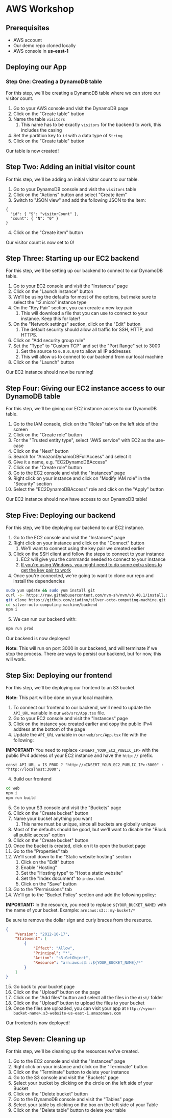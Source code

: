 
# AWS Workshop

## Prerequisites
- AWS account
- Our demo repo cloned locally
- AWS console in **us-east-1**

## Deploying our App

### Step One: Creating a DynamoDB table
For this step, we'll be creating a DynamoDB table where we can store our visitor count.

1. Go to your AWS console and visit the DynamoDB page
2. Click on the "Create table" button
3. Name the table `visitors`
    1. This name has to be exactly `visitors` for the backend to work, this includes the casing
4. Set the partition key to `id` with a data type of `String`
5. Click on the "Create table" button

Our table is now created!

## Step Two: Adding an initial visitor count
For this step, we'll be adding an initial visitor count to our table.

1. Go to your DynamoDB console and visit the `visitors` table
2. Click on the "Actions" button and select "Create item"
3. Switch to "JSON view" and add the following JSON to the item:

```
{
  "id": { "S": "visitorCount" },
  "count": { "N": "0" }
}
```

4. Click on the "Create item" button

Our visitor count is now set to 0!

## Step Three: Starting up our EC2 backend
For this step, we'll be setting up our backend to connect to our DynamoDB table.

1. Go to your EC2 console and visit the "Instances" page
2. Click on the "Launch instance" button
3. We'll be using the defaults for most of the options, but make sure to select the "t2.micro" instance type
4. On the "Key Pair" section, you can create a new key pair
    1. This will download a file that you can use to connect to your instance. Keep this for later!
5. On the "Network settings" section, click on the "Edit" button
    1. The default security should allow all traffic for SSH, HTTP, and HTTPS. 
6. Click on "Add security group rule"
7. Set the "Type" to "Custom TCP" and set the "Port Range" set to 3000
    1. Set the source to `0.0.0.0/0` to allow all IP addresses
    2. This will allow us to connect to our backend from our local machine
8. Click on the "Launch" button

Our EC2 instance should now be running!

## Step Four: Giving our EC2 instance access to our DynamoDB table
For this step, we'll be giving our EC2 instance access to our DynamoDB table.

1. Go to the IAM console, click on the "Roles" tab on the left side of the screen
2. Click on the "Create role" button
3. For the "Trusted entity type", select "AWS service" with EC2 as the use-case
4. Click on the "Next" button
5. Search for "AmazonDynamoDBFullAccess" and select it
6. Give it a name, e.g. "EC2DynamoDBAccess"
7. Click on the "Create role" button
8. Go to the EC2 console and visit the "Instances" page
9. Right click on your instance and click on "Modify IAM role" in the "Security" section
10. Select the "EC2DynamoDBAccess" role and click on the "Apply" button

Our EC2 instance should now have access to our DynamoDB table!

## Step Five: Deploying our backend
For this step, we'll be deploying our backend to our EC2 instance.

1. Go to the EC2 console and visit the "Instances" page
2. Right click on your instance and click on the "Connect" button
   1. We'll want to connect using the key pair we created earlier
3. Click on the SSH client and follow the steps to connect to your instance
    1. EC2 will give you the commands needed to connect to your instance
    2. [If you're using Windows, you might need to do some extra steps to get the key pair to work](https://learn.microsoft.com/en-us/windows/terminal/tutorials/ssh)
4. Once you're connected, we're going to want to clone our repo and install the dependencies

```bash
sudo yum update && sudo yum install git
curl -o- https://raw.githubusercontent.com/nvm-sh/nvm/v0.40.1/install.sh | bash && source ~/.bashrc && nvm install --lts
git clone https://github.com/ziadinn/silver-octo-computing-machine.git
cd silver-octo-computing-machine/backend
npm i
```

5. We can run our backend with:

```bash
npm run prod
```

Our backend is now deployed!

**Note:** This will run on port 3000 in our backend, and will terminate if we stop the process. There are ways to persist our backend, but for now, this will work.

## Step Six: Deploying our frontend
For this step, we'll be deploying our frontend to an S3 bucket.

**Note:** This part will be done on your local machine.

1. To connect our frontend to our backend, we'll need to update the `API_URL` variable in our `web/src/App.tsx` file.
2. Go to your EC2 console and visit the "Instances" page
3. Click on the instance you created earlier and copy the public IPv4 address at the bottom of the page
4. Update the `API_URL` variable in our `web/src/App.tsx` file with the following:

**IMPORTANT:** You need to replace `<INSERT_YOUR_EC2_PUBLIC_IP>` with the public IPv4 address of your EC2 instance and have the `http://` prefix.

```tsx
const API_URL = IS_PROD ? "http://<INSERT_YOUR_EC2_PUBLIC_IP>:3000" : "http://localhost:3000";
```

4. Build our frontend

```bash
cd web
npm i
npm run build
```

5. Go to your S3 console and visit the "Buckets" page
6. Click on the "Create bucket" button
7. Name your bucket anything you want
    1. This name must be unique, since all buckets are globally unique
8. Most of the defaults should be good, but we'll want to disable the "Block all public access" option
9. Click on the "Create bucket" button
10. Once the bucket is created, click on it to open the bucket page
11. Go to the "Properties" tab
12. We'll scroll down to the "Static website hosting" section
    1. Click on the "Edit" button
    2. Enable "Hosting"
    3. Set the "Hosting type" to "Host a static website"
    4. Set the "Index document" to `index.html`
    5. Click on the "Save" button
13. Go to the "Permissions" tab
14. We'll go to the "Bucket Policy" section and add the following policy:

**IMPORTANT:** In the resource, you need to replace `${YOUR_BUCKET_NAME}` with the name of your bucket.
Example: `arn:aws:s3:::my-bucket/*`

Be sure to remove the dollar sign and curly braces from the resource.

```json
{
    "Version": "2012-10-17",
    "Statement": [
        {
            "Effect": "Allow",
            "Principal": "*",
            "Action": "s3:GetObject",
            "Resource": "arn:aws:s3:::${YOUR_BUCKET_NAME}/*"
        }
    ]
}
```

15. Go back to your bucket page
16. Click on the "Upload" button on the page
17. Click on the "Add files" button and select all the files in the `dist/` folder
18. Click on the "Upload" button to upload the files to your bucket
19. Once the files are uploaded, you can visit your app at `http://<your-bucket-name>.s3-website-us-east-1.amazonaws.com`

Our frontend is now deployed!

## Step Seven: Cleaning up
For this step, we'll be cleaning up the resources we've created.

1. Go to the EC2 console and visit the "Instances" page
2. Right click on your instance and click on the "Terminate" button
3. Click on the "Terminate" button to delete your instance
4. Go to the S3 console and visit the "Buckets" page
5. Select your bucket by clicking on the circle on the left side of your Bucket
6. Click on the "Delete bucket" button
7. Go to the DynamoDB console and visit the "Tables" page
8. Select your table by clicking on the box on the left side of your Table
9. Click on the "Delete table" button to delete your table
